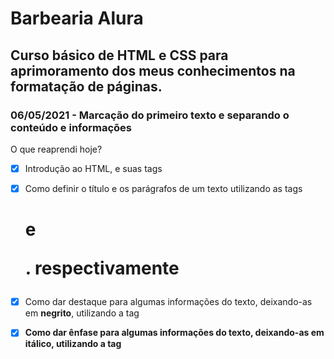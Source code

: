 # Barbearia Alura

## Curso básico de HTML e CSS para aprimoramento dos meus conhecimentos na formatação de páginas.



### 06/05/2021 - Marcação do primeiro texto e separando o conteúdo e informações

O que reaprendi hoje?

- [x] Introdução ao HTML, e suas tags
- [x] Como definir o título e os parágrafos de um texto utilizando as tags **<h1>** e **<p>**. respectivamente
- [x] Como dar destaque para algumas informações do texto, deixando-as em **negrito**, utilizando a tag **<strong>**
- [x] Como dar ênfase para algumas informações do texto, deixando-as em itálico, utilizando a tag **<em>**

